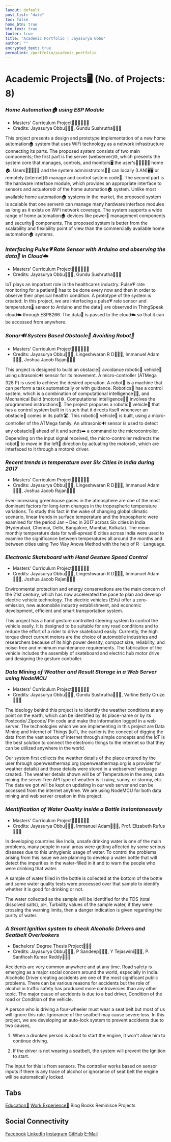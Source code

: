 ```yaml
---
layout: default
post_list: "date"
toc: false
home_btn: true
btn_text: true
footer: true
title: "Academic Portfolio | Jayasurya Obbu"
author: ""
encrypted_text: true
permalink: /portfolio/academic_portfolio
---
```


# **Academic Projects🖥️ (No. of Projects: 8)**

### _Home Automation🏠 using ESP Module_

* Masters' Curriculum Project👨🏻‍🎓👨🏻‍🎓
* Credits: Jayasurya Obbu👨🏻‍🎓, Gundu Sushrutha👩🏻‍🎓

This project presents a design and prototype implementation of a new home automation🏠 system that uses WiFi technology as a network infrastructure connecting its parts. The proposed system consists of two main components; the first part is the server (webserver)🌐, which presents the system core that manages, controls, and monitors🖥️ the user's🧑🏽‍🤝‍🧑🏽 home🏠. Users🧑🏽‍🤝‍🧑🏽 and the system administrators👨‍💻 can locally (LAN)🖥️🖥️ or remotely (internet)🌐 manage and control system code📄. The second part is the hardware interface module, which provides an appropriate interface to sensors and actuators⚙️ of the home automation🏠 system. Unlike most available home automation🏠 systems in the market, the proposed system is scalable that one server🌐 can manage many hardware interface modules as long as it exists on WiFi network coverage. The system supports a wide range of home automation🏠 devices like power🔋 management components and security🔐 components. The proposed system is better from the scalability and flexibility point of view than the commercially available home automation🏠 systems.

### _Interfacing Pulse💗 Rate Sensor with Arduino and observing the data📄 in Cloud☁️_

* Masters' Curriculum Project👨🏻‍🎓👨🏻‍🎓
* Credits: Jayasurya Obbu👨🏻‍🎓, Gundu Sushrutha👩🏻‍🎓

IoT plays an important role in the healthcare⚕️ industry. Pulse💗 rate monitoring for a patient🤒 has to be done every now and then in order to observe their physical health⚕️ condition. A prototype of the system is created. In this project, we are interfacing a pulse💗 rate sensor and temperature🌡️ sensor to Arduino and the data📄 are observed in ThingSpeak cloud☁️ through ESP8266. The data📄 is passed to the cloud☁️ so that it can be accessed from anywhere.

### _Sonar🔊 System Based Obstacle🧱 Avoiding Robot🤖_

* Masters' Curriculum Project👨🏻‍🎓👨🏻‍🎓
* Credits: Jayasurya Obbu👨🏻‍🎓, Lingeshwaran R D👨🏻‍🎓, Immanuel Adam👨🏻‍🎓, Joshua Jacob Rajan👨🏻‍🎓

This project is designed to build an obstacle🧱 avoidance robotic🤖 vehicle🚗 using ultrasonic🔊 sensor for its movement. A micro-controller (ATMega 328 P) is used to achieve the desired operation. A robot🤖 is a machine that can perform a task automatically or with guidance. Robotics🤖 has a control system, which is a combination of computational intelligence👨‍💻, and Mechanical Build (motors)⚙️. Computational intelligence👨‍💻 involves the programmed instructions📄. The project proposes a robotic🤖 vehicle🚗 that has a control system built in it such that it directs itself whenever an obstacle🧱 comes in its path🛣️. This robotic🤖 vehicle🚗 is built, using a micro-controller of the ATMega family. An ultrasonic🔊 sensor is used to detect any obstacle🧱 ahead of it and sends➡️ a command to the microcontroller. Depending on the input signal received, the micro-controller redirects the robot🤖 to move in the left🤛 direction by actuating the motors⚙️, which are interfaced to it through a motor⚙️ driver.

### _Recent trends in temperature over Six Cities in India during 2017_

* Masters' Curriculum Project👨🏻‍🎓👨🏻‍🎓
* Credits: Jayasurya Obbu👨🏻‍🎓, Lingeshwaran R D👨🏻‍🎓, Immanuel Adam👨🏻‍🎓, Joshua Jacob Rajan👨🏻‍🎓

Ever-increasing greenhouse gases in the atmosphere are one of the most dominant factors for long‐term changes in the tropospheric temperature variations. To study this fact in the wake of changing global climatic scenario, linear trends in surface temperature and the tropospheric were examined for the period Jan – Dec in 2017 across Six cities in India (Hyderabad, Chennai, Delhi, Bangalore, Mumbai, Kolkata). The mean monthly temperature data for well‐spread 6 cities across India were used to examine the significance between temperatures all around the months and between cities using Two Way Anova Method with the help of R - Language.

### _Electronic Skateboard with Hand Gesture Speed Control_

* Masters' Curriculum Project👨🏻‍🎓👨🏻‍🎓
* Credits: Jayasurya Obbu👨🏻‍🎓, Lingeshwaran R D👨🏻‍🎓, Immanuel Adam👨🏻‍🎓, Joshua Jacob Rajan👨🏻‍🎓

Environmental protection and energy conservations are the main concern of the 21st century, which has now accelerated the pace to plan and develop electric vehicle technology. The electric vehicles (EVs) offer a zero-emission, new automobile industry establishment, and economic development, efficient and smart transportation system. 

This project has a hand gesture controlled steering system to control the vehicle easily. It is designed to be suitable for any road conditions and to reduce the effort of a rider to drive skateboard easily. Currently, the high torque direct current motors are the choice of automobile industries and researchers because of its high power density, compact size, reliability, and noise-free and minimum maintenance requirements. The fabrication of the vehicle includes the assembly of skateboard and electric hub motor drive and designing the gesture controller.

### _Data Mining of Weather and Result Storage in a Web Server using NodeMCU_

* Masters' Curriculum Project👨🏻‍🎓👨🏻‍🎓
* Credits: Jayasurya Obbu👨🏻‍🎓, Gundu Sushrutha👩🏻‍🎓, Varline Betty Cruze👩🏻‍🎓

The ideology behind this project is to identify the weather conditions at any point on the earth, which can be identified by its place-name or by its Postcode/ Zipcode/ Pin code and make the information logged in a web server. The technologies which we are implementing in this project are Data Mining and Internet of Things (loT), the earlier is the concept of digging the data from the vast source of internet through simple concepts and the loT is the best solution to connect the electronic things to the internet so that they can be utilized anywhere in the world. 

Our system first collects the weather details of the place entered by the user through openweathermap.org (openweathermap.org is a provider for weather details) and those details were stored in a webserver/ webpage created. The weather details shown will be of Temperature in the area, data mining the server free API type of weather is it rainy, sunny, or stormy, etc. The data we got will be kept on updating in our web server and can be accessed from the internet anytime. We are using NodeMCU for both data mining and web server creation in this project.

### _Identification of Water Quality inside a Bottle Instantaneously_

* Masters' Curriculum Project👨🏻‍🎓👨🏻‍🎓
* Credits: Jayasurya Obbu👨🏻‍🎓, Immanuel Adam👨🏻‍🎓, Prof. Elizabeth Rufus👩🏻‍🏫

In developing countries like India, unsafe drinking water is one of the main problems, many people in rural areas were getting affected by some serious diseases due to this unhygienic usage of water. To control the problems arising from this issue we are planning to develop a water bottle that will detect the impurities in the water-filled in it and to warn the people who were drinking that water.

A sample of water filled in the bottle is collected at the bottom of the bottle and some water quality tests were processed over that sample to identify whether it is good for drinking or not.

The water collected as the sample will be identified for the TDS (total dissolved salts), pH, Turbidity values of the sample water, if they were crossing the warning limits, then a danger indication is given regarding the purity of water.

### _A Smart Ignition system to check Alcoholic Drivers and Seatbelt Overlookers_

* Bachelors' Degree Thesis Project👨🏻‍🎓
* Credits: Jayasurya Obbu👨🏻‍🎓, P Sandeep👨🏻‍🎓, Y Tejaswini👩🏻‍🎓, P. Santhosh Kumar Reddy👨🏻‍🎓

Accidents are very common anywhere and at any time. Road safety is emerging as a major social concern around the world, especially in India. Alcoholic Driver creating accidents are one of the most significant public problems. There can be various reasons for accidents but the role of alcohol in traffic safety has produced more controversies than any other topic. The major cause of accidents is due to a bad driver, Condition of the road or Condition of the vehicle.

A person who is driving a four-wheeler must wear a seat belt but most of us will ignore this rule. Ignorance of the seatbelt may cause severe loss. In this project, we are developing an auto-lock system to prevent accidents due to two causes,

1. When a drunken person is about to start the engine, It won't allow him to continue driving.

2. If the driver is not wearing a seatbelt, the system will prevent the Ignition to start. 

The input for this is from sensors. The controller works based on sensor inputs if there is any trace of alcohol or ignorance of seat belt the engine will be automatically locked.

## Tabs

[Education📖](education.md) [Work Experience💼](work-experience.md) Blog Books Reminisce Projects

## Social Connectivity

[Facebook](https://www.facebook.com/jayasurya.obbu/) [LinkedIn](https://www.linkedin.com/in/jayasurya-obbu/) [Instagram](https://www.instagram.com/mr__circuit/) [GitHub](https://github.com/mr-circuit) [E-Mail]( mailto:hello@jayasurya.me)